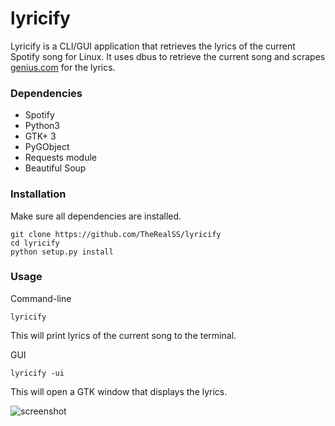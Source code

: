 # lyricify
Lyricify is a CLI/GUI application that retrieves the lyrics of the current Spotify song for Linux. It uses dbus to retrieve the current song and scrapes [genius.com](https://www.genius.com) for the lyrics.

### Dependencies
* Spotify
* Python3
* GTK+ 3
* PyGObject
* Requests module
* Beautiful Soup

### Installation
Make sure all dependencies are installed.
```
git clone https://github.com/TheRealSS/lyricify
cd lyricify
python setup.py install
```
### Usage
Command-line
```
lyricify
```
This will print lyrics of the current song to the terminal.

GUI
```
lyricify -ui
```
This will open a GTK window that displays the lyrics.

![screenshot](http://i.cubeupload.com/mNew80.png)